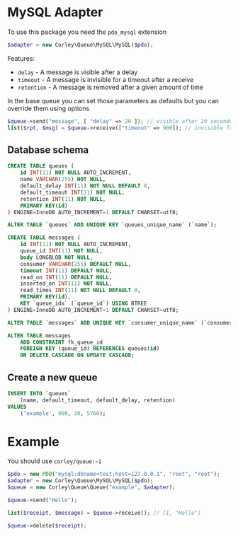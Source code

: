 # MySQL Adapter

To use this package you need the `pdo_mysql` extension

```php
$adapter = new Corley\Queue\MySQL\MySQL($pdo);
```

Features:

 * `delay` - A message is visible after a delay
 * `timeout` - A message is invisible for a timeout after a receive
 * `retention` - A message is removed after a given amount of time

In the base queue you can set those parameters as defaults but you can override
them using options

```php
$queue->send("message", [ "delay" => 20 ]); // visible after 20 seconds
list($rpt, $msg) = $queue->receive(["timeout" => 900]); // invisible for 900 seconds
```

## Database schema

```sql
CREATE TABLE queues (
    id INT(11) NOT NULL AUTO_INCREMENT,
    name VARCHAR(255) NOT NULL,
    default_delay INT(11) NOT NULL DEFAULT 0,
    default_timeout INT(11) NOT NULL,
    retention INT(11) NOT NULL,
    PRIMARY KEY(id)
) ENGINE=InnoDB AUTO_INCREMENT=1 DEFAULT CHARSET=utf8;

ALTER TABLE `queues` ADD UNIQUE KEY `queues_unique_name` (`name`);

CREATE TABLE messages (
    id INT(11) NOT NULL AUTO_INCREMENT,
    queue_id INT(11) NOT NULL,
    body LONGBLOB NOT NULL,
    consumer VARCHAR(255) DEFAULT NULL,
    timeout INT(11) DEFAULT NULL,
    read_on INT(11) DEFAULT NULL,
    inserted_on INT(11) NOT NULL,
    read_times INT(11) NOT NULL DEFAULT 0,
    PRIMARY KEY(id),
    KEY `queue_idx` (`queue_id`) USING BTREE
) ENGINE=InnoDB AUTO_INCREMENT=1 DEFAULT CHARSET=utf8;

ALTER TABLE `messages` ADD UNIQUE KEY `consumer_unique_name` (`consumer`);

ALTER TABLE messages
    ADD CONSTRAINT fk_queue_id
    FOREIGN KEY (queue_id) REFERENCES queues(id)
    ON DELETE CASCADE ON UPDATE CASCADE;
```

## Create a new queue

```sql
INSERT INTO `queues`
    (name, default_timeout, default_delay, retention)
VALUES
    ('example', 900, 20, 5760);
```

# Example

You should use `corley/queue:~1`

```php
$pdo = new PDO("mysql:dbname=test;host=127.0.0.1", "root", "root");
$adapter = new Corley\Queue\MySQL\MySQL($pdo);
$queue = new Corley\Queue\Queue("example", $adapter);

$queue->send("Hello");

list($receipt, $message) = $queue->receive(); // [1, "Hello"]

$queue->delete($receipt);
```

